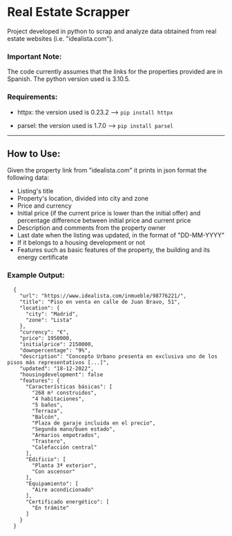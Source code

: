 # Real Estate Scrapper
Project developed in python to scrap and analyze data obtained from real estate websites (i.e. "idealista.com").

### Important Note:
The code currently assumes that the links for the properties provided are in Spanish.
The python version used is 3.10.5.

### Requirements:
- httpx: the version used is 0.23.2 -->
```pip install httpx```

- parsel: the version used is 1.7.0 -->
```pip install parsel```

---

## How to Use:
Given the property link from "idealista.com" it prints in json format the following data:
- Listing's title
- Property's location, divided into city and zone
- Price and currency
- Initial price (if the current price is lower than the initial offer) and percentage difference between initial price and current price
- Description and comments from the property owner
- Last date when the listing was updated, in the format of "DD-MM-YYYY"
- If it belongs to a housing development or not
- Features such as basic features of the property, the building and its energy certificate

### Example Output:
```
  {
    "url": "https://www.idealista.com/inmueble/98776221/",
    "title": "Piso en venta en calle de Juan Bravo, 51",
    "location": {
      "city": "Madrid",
      "zone": "Lista"
    },
    "currency": "€",
    "price": 1950000,
    "initialprice": 2150000,
    "downpercentage": "9%",
    "description": "Concepto Urbano presenta en exclusiva uno de los pisos más representativos [...]",
    "updated": "18-12-2022",
    "housingdevelopment": false
    "features": {
      "Características básicas": [
        "268 m² construidos",
        "4 habitaciones",
        "5 baños",
        "Terraza",
        "Balcón",
        "Plaza de garaje incluida en el precio",
        "Segunda mano/buen estado",
        "Armarios empotrados",
        "Trastero",
        "Calefacción central"
      ],
      "Edificio": [
        "Planta 3ª exterior",
        "Con ascensor"
      ],
      "Equipamiento": [
        "Aire acondicionado"
      ],
      "Certificado energético": [
        "En trámite"
      ]
    }
  }
```


